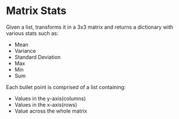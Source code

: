 # Matrix Stats

Given a list, transforms it in a 3x3 matrix and returns a dictionary with various stats such as:
- Mean
- Variance
- Standard Deviation
- Max
- Min
- Sum

Each bullet point is comprised of a list containing:
- Values in the y-axis(columns)
- Values in the x-axis(rows)
- Value across the whole matrix
